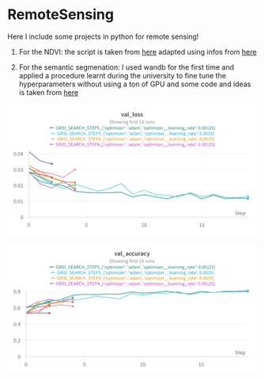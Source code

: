 # RemoteSensing
Here I include some projects in python for remote sensing!

1. For the NDVI:
  the script is taken from [here](https://medium.com/rotten-grapes/download-sentinel-data-within-seconds-in-python-8cc9a8c3e23c)
  adapted using infos from [here](https://github.com/bnsreenu/python_for_microscopists/blob/master/201_geotiff_using_rasterio.py)

2. For the semantic segmenation:
   I used wandb for the first time and applied a procedure learnt during the university to fine tune the hyperparameters without using a ton of GPU
   and some code and ideas is taken from [here](https://www.youtube.com/@DigitalSreeni)


  ![img1](https://github.com/SimBoex/RemoteSensing/blob/6e393f39eda12bb88a09781afa3442b7f800336c/Wandb_images/W%26B%20Chart%2025_06_2024%2C%2015_45_00.png)

  ![img1](https://github.com/SimBoex/RemoteSensing/blob/6e393f39eda12bb88a09781afa3442b7f800336c/Wandb_images/W%26B%20Chart%2025_06_2024%2C%2015_44_46.png)


